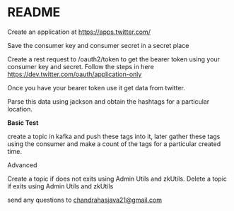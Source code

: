 # README #

Create an application at https://apps.twitter.com/

Save the consumer key and consumer secret in a secret place

Create a rest request to /oauth2/token to get the bearer token using your consumer key and secret. Follow the steps in here https://dev.twitter.com/oauth/application-only

Once you have your bearer token use it get data from twitter.

Parse this data using jackson and obtain the hashtags for a particular location.

**Basic Test**

create a topic in kafka and push these tags into it, later gather these tags using the consumer and make a count of the tags for a particular created time.

Advanced

Create a topic if does not exits using Admin Utils and zkUtils.
Delete a topic if exits using Admin Utils and zkUtils


send any questions to chandrahasjava21@gmail.com